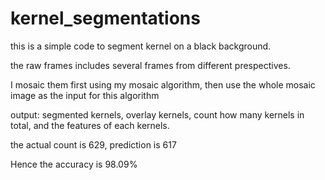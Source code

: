 # kernel_segmentations

this is a simple code to segment kernel on a black background. 

the raw frames includes several frames from different prespectives. 

I mosaic them first using my mosaic algorithm, then use the whole mosaic image as the input for this algorithm

output: segmented kernels, overlay kernels, count how many kernels in total, and the features of each kernels.

the actual count is 629, prediction is 617

Hence the accuracy is 98.09%

